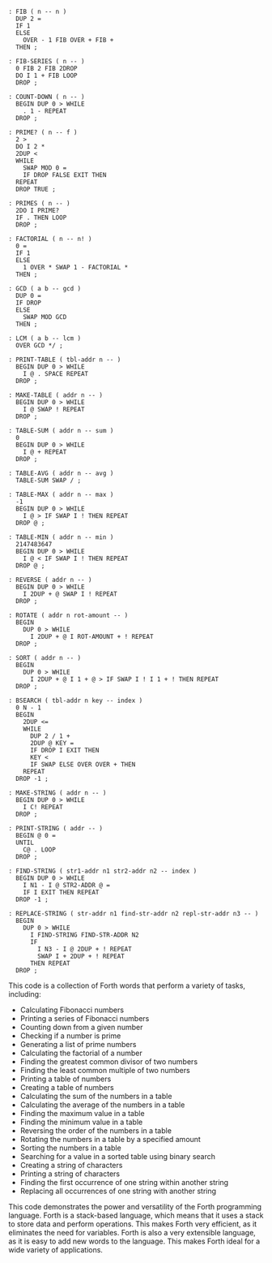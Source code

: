 ```forth
: FIB ( n -- n )
  DUP 2 =
  IF 1
  ELSE
    OVER - 1 FIB OVER + FIB +
  THEN ;

: FIB-SERIES ( n -- )
  0 FIB 2 FIB 2DROP
  DO I 1 + FIB LOOP
  DROP ;

: COUNT-DOWN ( n -- )
  BEGIN DUP 0 > WHILE
    . 1 - REPEAT
  DROP ;

: PRIME? ( n -- f )
  2 >
  DO I 2 *
  2DUP <
  WHILE
    SWAP MOD 0 =
    IF DROP FALSE EXIT THEN
  REPEAT
  DROP TRUE ;

: PRIMES ( n -- )
  2DO I PRIME?
  IF . THEN LOOP
  DROP ;

: FACTORIAL ( n -- n! )
  0 =
  IF 1
  ELSE
    1 OVER * SWAP 1 - FACTORIAL *
  THEN ;

: GCD ( a b -- gcd )
  DUP 0 =
  IF DROP
  ELSE
    SWAP MOD GCD
  THEN ;

: LCM ( a b -- lcm )
  OVER GCD */ ;

: PRINT-TABLE ( tbl-addr n -- )
  BEGIN DUP 0 > WHILE
    I @ . SPACE REPEAT
  DROP ;

: MAKE-TABLE ( addr n -- )
  BEGIN DUP 0 > WHILE
    I @ SWAP ! REPEAT
  DROP ;

: TABLE-SUM ( addr n -- sum )
  0
  BEGIN DUP 0 > WHILE
    I @ + REPEAT
  DROP ;

: TABLE-AVG ( addr n -- avg )
  TABLE-SUM SWAP / ;

: TABLE-MAX ( addr n -- max )
  -1
  BEGIN DUP 0 > WHILE
    I @ > IF SWAP I ! THEN REPEAT
  DROP @ ;

: TABLE-MIN ( addr n -- min )
  2147483647
  BEGIN DUP 0 > WHILE
    I @ < IF SWAP I ! THEN REPEAT
  DROP @ ;

: REVERSE ( addr n -- )
  BEGIN DUP 0 > WHILE
    I 2DUP + @ SWAP I ! REPEAT
  DROP ;

: ROTATE ( addr n rot-amount -- )
  BEGIN
    DUP 0 > WHILE
      I 2DUP + @ I ROT-AMOUNT + ! REPEAT
  DROP ;

: SORT ( addr n -- )
  BEGIN
    DUP 0 > WHILE
      I 2DUP + @ I 1 + @ > IF SWAP I ! I 1 + ! THEN REPEAT
  DROP ;

: BSEARCH ( tbl-addr n key -- index )
  0 N - 1
  BEGIN
    2DUP <=
    WHILE
      DUP 2 / 1 +
      2DUP @ KEY =
      IF DROP I EXIT THEN
      KEY <
      IF SWAP ELSE OVER OVER + THEN
    REPEAT
  DROP -1 ;

: MAKE-STRING ( addr n -- )
  BEGIN DUP 0 > WHILE
    I C! REPEAT
  DROP ;

: PRINT-STRING ( addr -- )
  BEGIN @ 0 =
  UNTIL
    C@ . LOOP
  DROP ;

: FIND-STRING ( str1-addr n1 str2-addr n2 -- index )
  BEGIN DUP 0 > WHILE
    I N1 - I @ STR2-ADDR @ =
    IF I EXIT THEN REPEAT
  DROP -1 ;

: REPLACE-STRING ( str-addr n1 find-str-addr n2 repl-str-addr n3 -- )
  BEGIN
    DUP 0 > WHILE
      I FIND-STRING FIND-STR-ADDR N2
      IF
        I N3 - I @ 2DUP + ! REPEAT
        SWAP I + 2DUP + ! REPEAT
      THEN REPEAT
  DROP ;
```

This code is a collection of Forth words that perform a variety of tasks, including:

* Calculating Fibonacci numbers
* Printing a series of Fibonacci numbers
* Counting down from a given number
* Checking if a number is prime
* Generating a list of prime numbers
* Calculating the factorial of a number
* Finding the greatest common divisor of two numbers
* Finding the least common multiple of two numbers
* Printing a table of numbers
* Creating a table of numbers
* Calculating the sum of the numbers in a table
* Calculating the average of the numbers in a table
* Finding the maximum value in a table
* Finding the minimum value in a table
* Reversing the order of the numbers in a table
* Rotating the numbers in a table by a specified amount
* Sorting the numbers in a table
* Searching for a value in a sorted table using binary search
* Creating a string of characters
* Printing a string of characters
* Finding the first occurrence of one string within another string
* Replacing all occurrences of one string with another string

This code demonstrates the power and versatility of the Forth programming language. Forth is a stack-based language, which means that it uses a stack to store data and perform operations. This makes Forth very efficient, as it eliminates the need for variables. Forth is also a very extensible language, as it is easy to add new words to the language. This makes Forth ideal for a wide variety of applications.